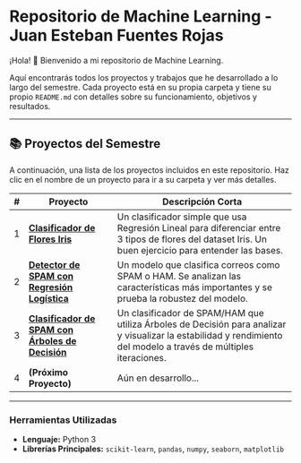 # Repositorio de Machine Learning - Juan Esteban Fuentes Rojas

¡Hola\! 👋 Bienvenido a mi repositorio de Machine Learning.

Aquí encontrarás todos los proyectos y trabajos que he desarrollado a lo largo del semestre. Cada proyecto está en su propia carpeta y tiene su propio `README.md` con detalles sobre su funcionamiento, objetivos y resultados.

-----

## 📚 Proyectos del Semestre

A continuación, una lista de los proyectos incluidos en este repositorio. Haz clic en el nombre de un proyecto para ir a su carpeta y ver más detalles.

| \# | Proyecto | Descripción Corta |
|---|---|---|
| 1 | **[Clasificador de Flores Iris](https://www.google.com/search?q=./Proyecto_01_Clasificador_Iris/)** | Un clasificador simple que usa Regresión Lineal para diferenciar entre 3 tipos de flores del dataset Iris. Un buen ejercicio para entender las bases. |
| 2 | **[Detector de SPAM con Regresión Logística](https://www.google.com/search?q=./Proyecto_02_Detector_SPAM/)** | Un modelo que clasifica correos como SPAM o HAM. Se analizan las características más importantes y se prueba la robustez del modelo. |
| 3 | **[Clasificador de SPAM con Árboles de Decisión](https://www.google.com/search?q=./Proyecto_03_Clasificador_SPAM_Arboles/)** | Un clasificador de SPAM/HAM que utiliza Árboles de Decisión para analizar y visualizar la estabilidad y rendimiento del modelo a través de múltiples iteraciones. |
| 4 | **(Próximo Proyecto)** | Aún en desarrollo... |

-----

### Herramientas Utilizadas

  * **Lenguaje:** Python 3
  * **Librerías Principales:** `scikit-learn`, `pandas`, `numpy`, `seaborn`, `matplotlib`